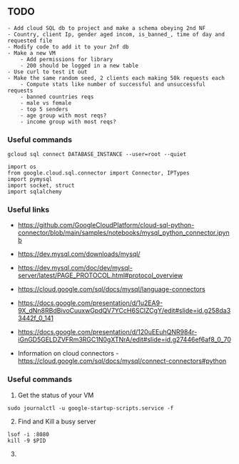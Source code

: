 ## TODO
    - Add cloud SQL db to project and make a schema obeying 2nd NF
    - Country, client Ip, gender aged incom, is_banned_, time of day and requested file
    - Modify code to add it to your 2nf db
    - Make a new VM
        - Add permissions for library
        - 200 should be logged in a new table
    - Use curl to test it out
    - Make the same random seed, 2 clients each making 50k requests each
        - Compute stats like number of successful and unsuccessful requests
        - banned countries reqs
        - male vs female
        - top 5 senders
        - age group with most reqs?
        - income group with most reqs?

### Useful commands
```
gcloud sql connect DATABASE_INSTANCE --user=root --quiet 
```

```
import os
from google.cloud.sql.connector import Connector, IPTypes
import pymysql
import socket, struct
import sqlalchemy
```

### Useful links
- https://github.com/GoogleCloudPlatform/cloud-sql-python-connector/blob/main/samples/notebooks/mysql_python_connector.ipynb
- https://dev.mysql.com/downloads/mysql/
- https://dev.mysql.com/doc/dev/mysql-server/latest/PAGE_PROTOCOL.html#protocol_overview
- https://cloud.google.com/sql/docs/mysql/language-connectors
- https://docs.google.com/presentation/d/1u2EA9-9X_dNn8RBdBivoCuuxwGpdQV7YCcH6SClZCgY/edit#slide=id.g258da33442f_0_141
- https://docs.google.com/presentation/d/120uEEuhQNR984r-iGnGD5GELDZVFRm3RGC1N0gXTNrA/edit#slide=id.g27446ef6af8_0_70


- Information on cloud connectors - https://cloud.google.com/sql/docs/mysql/connect-connectors#python



### Useful commands
1) Get the status of your VM

```
sudo journalctl -u google-startup-scripts.service -f
```

2) Find and Kill a busy server
```
lsof -i :8080
kill -9 $PID
```

3) 
